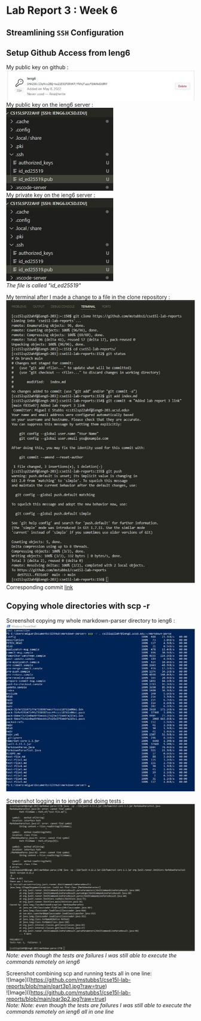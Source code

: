 # Lab Report 3 : Week 6 

## Streamlining `SSH` Configuration

## Setup Github Access from Ieng6

My public key on github :  
![Image](https://github.com/mstubbs1/cse15l-lab-reports/blob/main/public%20key%20github.jpg?raw=true)  
My public key on the ieng6 server :  
![Image](https://github.com/mstubbs1/cse15l-lab-reports/blob/main/publickeyincse15l.jpg?raw=true)  
My private key on the ieng6 server :   
![Image](https://github.com/mstubbs1/cse15l-lab-reports/blob/main/publickeyincse15l.jpg?raw=true)  
*The file is called "id_ed25519"*  

My terminal after I made a change to a file in the clone repository : 
![Image](https://github.com/mstubbs1/cse15l-lab-reports/blob/main/gitcommands.jpg?raw=true)  
Corresponding commit [link](https://github.com/mstubbs1/cse15l-lab-reports/commit/f831e875bfe7f0dde229ecb936b577f103957374) 

## Copying whole directories with scp -r 

Screenshot copying my whole markdown-parser directory to ieng6 : 
![Image](https://github.com/mstubbs1/cse15l-lab-reports/blob/main/scpr.jpg?raw=true)  

Screenshot logging in to ieng6 and doing tests :  
![Image](https://github.com/mstubbs1/cse15l-lab-reports/blob/main/junittests.jpg?raw=true)  
*Note: even though the tests are failures I was still able to execute the commands remotely on ieng6*

Screenshot combining scp and running tests all in one line:   
![Image]((https://github.com/mstubbs1/cse15l-lab-reports/blob/main/part3p1.jpg?raw=true)    
![Image]((https://github.com/mstubbs1/cse15l-lab-reports/blob/main/par3p2.jpg?raw=true)    
*Note: Note: even though the tests are failures I was still able to execute the commands remotely on ieng6 all in one line*
 
